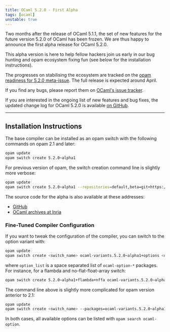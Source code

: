```yaml
---
title: OCaml 5.2.0 - First Alpha
tags: [ocaml]
unstable: true
---
```


Two months after the release of OCaml 5.1.1, the set of new features for the
future version 5.2.0 of OCaml has been frozen. We are thus happy to announce the
first alpha release for OCaml 5.2.0.

This alpha version is here to help fellow hackers join us early in our bug
hunting and opam ecosystem fixing fun (see below for the installation instructions).

The progresses on stabilising the ecosystem are tracked on the
[opam readiness for 5.2.0 meta-issue](https://github.com/ocaml/opam-repository/issues/25182).
The full release is expected around April.

If you find any bugs, please report them on [OCaml's issue tracker](https://github.com/ocaml/ocaml/issues).

If you are interested in the ongoing list of new features and bug fixes, the
updated change log for OCaml 5.2.0 is available [on GitHub](https://github.com/ocaml/ocaml/blob/5.2/Changes).


---
## Installation Instructions

The base compiler can be installed as an opam switch with the following commands
on opam 2.1 and later:

```bash
opam update
opam switch create 5.2.0~alpha1
```

For previous version of opam, the switch creation command line is slightly more verbose:

```bash
opam update
opam switch create 5.2.0~alpha1 --repositories=default,beta=git+https://github.com/ocaml/ocaml-beta-repository.git
```

The source code for the alpha is also available at these addresses:

* [GitHub](https://github.com/ocaml/ocaml/archive/5.2.0-alpha1.tar.gz)
* [OCaml archives at Inria](https://caml.inria.fr/pub/distrib/ocaml-5.2/ocaml-5.2.0~alpha1.tar.gz)

### Fine-Tuned Compiler Configuration

If you want to tweak the configuration of the compiler, you can switch to the option variant with:

```bash
opam update
opam switch create <switch_name> ocaml-variants.5.2.0~alpha1+options <option_list>
```

where `option_list` is a space separated list of `ocaml-option-*` packages. For instance, for a flambda and no-flat-float-array switch:

```bash
opam switch create 5.2.0~alpha1+flambda+nffa ocaml-variants.5.2.0~alpha1+options ocaml-option-flambda ocaml-option-no-flat-float-array
```

The command line above is slightly more complicated for opam version anterior to 2.1:


```bash
opam update
opam switch create <switch_name> --packages=ocaml-variants.5.2.0~alpha1+options,<option_list> --repositories=default,beta=git+https://github.com/ocaml/ocaml-beta-repository.git
```
In both cases, all available options can be listed with `opam search ocaml-option`.
